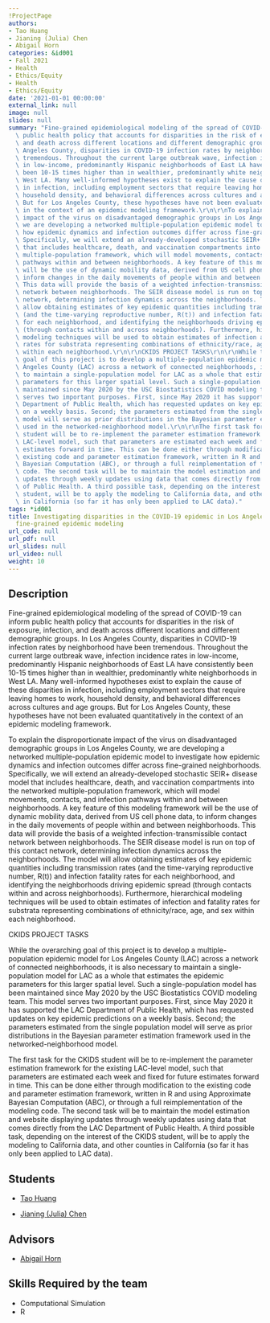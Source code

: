 ```yaml
---
!ProjectPage
authors:
- Tao Huang
- Jianing (Julia) Chen
- Abigail Horn
categories: &id001
- Fall 2021
- Health
- Ethics/Equity
- Health
- Ethics/Equity
date: '2021-01-01 00:00:00'
external_link: null
image: null
slides: null
summary: "Fine-grained epidemiological modeling of the spread of COVID-19 can inform\
  \ public health policy that accounts for disparities in the risk of exposure, infection,\
  \ and death across different locations and different demographic groups. In Los\
  \ Angeles County, disparities in COVID-19 infection rates by neighborhood have been\
  \ tremendous. Throughout the current large outbreak wave, infection incidence rates\
  \ in low-income, predominantly Hispanic neighborhoods of East LA have consistently\
  \ been 10-15 times higher than in wealthier, predominantly white neighborhoods in\
  \ West LA. Many well-informed hypotheses exist to explain the cause of these disparities\
  \ in infection, including employment sectors that require leaving homes to work,\
  \ household density, and behavioral differences across cultures and age groups.\
  \ But for Los Angeles County, these hypotheses have not been evaluated quantitatively\
  \ in the context of an epidemic modeling framework.\r\n\r\nTo explain the disproportionate\
  \ impact of the virus on disadvantaged demographic groups in Los Angeles County,\
  \ we are developing a networked multiple-population epidemic model to investigate\
  \ how epidemic dynamics and infection outcomes differ across fine-grained neighborhoods.\
  \ Specifically, we will extend an already-developed stochastic SEIR+ disease model\
  \ that includes healthcare, death, and vaccination compartments into the networked\
  \ multiple-population framework, which will model movements, contacts, and infection\
  \ pathways within and between neighborhoods. A key feature of this modeling framework\
  \ will be the use of dynamic mobility data, derived from US cell phone data, to\
  \ inform changes in the daily movements of people within and between neighborhoods.\
  \ This data will provide the basis of a weighted infection-transmissible contact\
  \ network between neighborhoods. The SEIR disease model is run on top of this contact\
  \ network, determining infection dynamics across the neighborhoods. The model will\
  \ allow obtaining estimates of key epidemic quantities including transmission rates\
  \ (and the time-varying reproductive number, R(t)) and infection fatality rates\
  \ for each neighborhood, and identifying the neighborhoods driving epidemic spread\
  \ (through contacts within and across neighborhoods). Furthermore, hierarchical\
  \ modeling techniques will be used to obtain estimates of infection and fatality\
  \ rates for substrata representing combinations of ethnicity/race, age, and sex\
  \ within each neighborhood.\r\n\r\nCKIDS PROJECT TASKS\r\n\r\nWhile the overarching\
  \ goal of this project is to develop a multiple-population epidemic model for Los\
  \ Angeles County (LAC) across a network of connected neighborhoods, it is also necessary\
  \ to maintain a single-population model for LAC as a whole that estimates the epidemic\
  \ parameters for this larger spatial level. Such a single-population model has been\
  \ maintained since May 2020 by the USC Biostatistics COVID modeling team. This model\
  \ serves two important purposes. First, since May 2020 it has supported the LAC\
  \ Department of Public Health, which has requested updates on key epidemic predictions\
  \ on a weekly basis. Second; the parameters estimated from the single population\
  \ model will serve as prior distributions in the Bayesian parameter estimation framework\
  \ used in the networked-neighborhood model.\r\n\r\nThe first task for the CKIDS\
  \ student will be to re-implement the parameter estimation framework for the existing\
  \ LAC-level model, such that parameters are estimated each week and fixed for future\
  \ estimates forward in time. This can be done either through modification to the\
  \ existing code and parameter estimation framework, written in R and using Approximate\
  \ Bayesian Computation (ABC), or through a full reimplementation of the modeling\
  \ code. The second task will be to maintain the model estimation and website displaying\
  \ updates through weekly updates using data that comes directly from the LAC Department\
  \ of Public Health. A third possible task, depending on the interest of the CKIDS\
  \ student, will be to apply the modeling to California data, and other counties\
  \ in California (so far it has only been applied to LAC data)."
tags: *id001
title: Investigating disparities in the COVID-19 epidemic in Los Angeles County through
  fine-grained epidemic modeling
url_code: null
url_pdf: null
url_slides: null
url_video: null
weight: 10
---
```

## Description

Fine-grained epidemiological modeling of the spread of COVID-19 can inform public health policy that accounts for disparities in the risk of exposure, infection, and death across different locations and different demographic groups. In Los Angeles County, disparities in COVID-19 infection rates by neighborhood have been tremendous. Throughout the current large outbreak wave, infection incidence rates in low-income, predominantly Hispanic neighborhoods of East LA have consistently been 10-15 times higher than in wealthier, predominantly white neighborhoods in West LA. Many well-informed hypotheses exist to explain the cause of these disparities in infection, including employment sectors that require leaving homes to work, household density, and behavioral differences across cultures and age groups. But for Los Angeles County, these hypotheses have not been evaluated quantitatively in the context of an epidemic modeling framework.

To explain the disproportionate impact of the virus on disadvantaged demographic groups in Los Angeles County, we are developing a networked multiple-population epidemic model to investigate how epidemic dynamics and infection outcomes differ across fine-grained neighborhoods. Specifically, we will extend an already-developed stochastic SEIR+ disease model that includes healthcare, death, and vaccination compartments into the networked multiple-population framework, which will model movements, contacts, and infection pathways within and between neighborhoods. A key feature of this modeling framework will be the use of dynamic mobility data, derived from US cell phone data, to inform changes in the daily movements of people within and between neighborhoods. This data will provide the basis of a weighted infection-transmissible contact network between neighborhoods. The SEIR disease model is run on top of this contact network, determining infection dynamics across the neighborhoods. The model will allow obtaining estimates of key epidemic quantities including transmission rates (and the time-varying reproductive number, R(t)) and infection fatality rates for each neighborhood, and identifying the neighborhoods driving epidemic spread (through contacts within and across neighborhoods). Furthermore, hierarchical modeling techniques will be used to obtain estimates of infection and fatality rates for substrata representing combinations of ethnicity/race, age, and sex within each neighborhood.

CKIDS PROJECT TASKS

While the overarching goal of this project is to develop a multiple-population epidemic model for Los Angeles County (LAC) across a network of connected neighborhoods, it is also necessary to maintain a single-population model for LAC as a whole that estimates the epidemic parameters for this larger spatial level. Such a single-population model has been maintained since May 2020 by the USC Biostatistics COVID modeling team. This model serves two important purposes. First, since May 2020 it has supported the LAC Department of Public Health, which has requested updates on key epidemic predictions on a weekly basis. Second; the parameters estimated from the single population model will serve as prior distributions in the Bayesian parameter estimation framework used in the networked-neighborhood model.

The first task for the CKIDS student will be to re-implement the parameter estimation framework for the existing LAC-level model, such that parameters are estimated each week and fixed for future estimates forward in time. This can be done either through modification to the existing code and parameter estimation framework, written in R and using Approximate Bayesian Computation (ABC), or through a full reimplementation of the modeling code. The second task will be to maintain the model estimation and website displaying updates through weekly updates using data that comes directly from the LAC Department of Public Health. A third possible task, depending on the interest of the CKIDS student, will be to apply the modeling to California data, and other counties in California (so far it has only been applied to LAC data).





## Students

* [Tao Huang](../../../author/tao-huang)

* [Jianing (Julia) Chen](../../../author/jianing-julia-chen)

## Advisors

* [Abigail Horn](../../../author/abigail-horn)

## Skills Required by the team


* Computational Simulation
* R